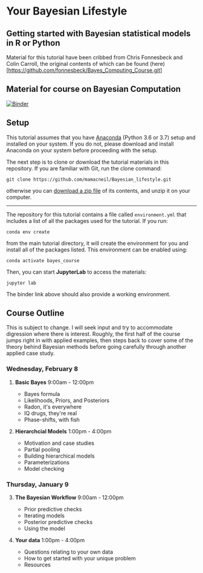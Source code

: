 # Your Bayesian Lifestyle
## Getting started with Bayesian statistical models in R or Python

Material for this tutorial have been cribbed from Chris Fonnesbeck and Colin Carroll, the original contents of which can be found (here)[https://github.com/fonnesbeck/Bayes_Computing_Course.git]


## Material for course on Bayesian Computation

[![Binder](https://mybinder.org/badge_logo.svg)](https://mybinder.org/v2/gh/mamacneil/Bayesian_lifestyle/master)

## Setup

This tutorial assumes that you have [Anaconda](https://www.anaconda.com/distribution/#download-section) (Python 3.6 or 3.7) setup and installed on your system. If you do not, please download and install Anaconda on your system before proceeding with the setup.

The next step is to clone or download the tutorial materials in this repository. If you are familiar with Git, run the clone command:

    git clone https://github.com/mamacneil/Bayesian_lifestyle.git

otherwise you can [download a zip file](https://github.com/mamacneil/Bayesian_lifestyle/archive/master.zip) of its contents, and unzip it on your computer.
***
The repository for this tutorial contains a file called `environment.yml` that includes a list of all the packages used for the tutorial. If you run:

    conda env create

from the main tutorial directory, it will create the environment for you and install all of the packages listed. This environment can be enabled using:

    conda activate bayes_course

Then, you can start **JupyterLab** to access the materials:

    jupyter lab

The binder link above should also provide a working environment.

## Course Outline

This is subject to change. I will seek input and try to accommodate digression where there is interest. Roughly, the first half of the course jumps right in with applied examples, then steps back to cover some of the theory behind Bayesian methods before going carefully through another applied case study. 

### Wednesday, February 8
1. **Basic Bayes** 9:00am - 12:00pm
	- Bayes formula
	- Likelihoods, Priors, and Posteriors
	- Radon, it's everywhere
	- IQ drugs, they're real
	- Phase-shifts, with fish

2. **Hierarchcial Models**  1:00pm - 4:00pm
    - Motivation and case studies
    - Partial pooling
    - Building hierarchical models
    - Parameterizations
    - Model checking

 
### Thursday, January 9

3. **The Bayesian Workflow**  9:00am - 12:00pm
    - Prior predictive checks
    - Iterating models
    - Posterior predictive checks
    - Using the model

4. **Your data** 1:00pm - 4:00pm
    - Questions relating to your own data
    - How to get started with your unique problem
    - Resources

